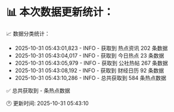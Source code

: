 📊 本次数据更新统计：
==========================

📈 数据分类统计：
- 2025-10-31 05:43:01,823 - INFO - 获取到 热点资讯 202 条数据
- 2025-10-31 05:43:04,017 - INFO - 获取到 今日热点 23 条数据
- 2025-10-31 05:43:05,979 - INFO - 获取到 公社热帖 267 条数据
- 2025-10-31 05:43:08,192 - INFO - 获取到 财经日历 92 条数据
- 2025-10-31 05:43:10,286 - INFO - 总共获取到 584 条热点数据

✅ 总共获取到 - 条热点数据

🕐 更新时间: 2025-10-31 05:43:10
